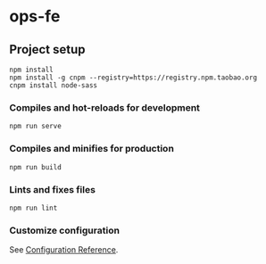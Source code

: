 # ops-fe 

## Project setup
```
npm install
npm install -g cnpm --registry=https://registry.npm.taobao.org
cnpm install node-sass
```

### Compiles and hot-reloads for development
```
npm run serve
```

### Compiles and minifies for production
```
npm run build
```

### Lints and fixes files
```
npm run lint
```

### Customize configuration
See [Configuration Reference](https://cli.vuejs.org/config/).
